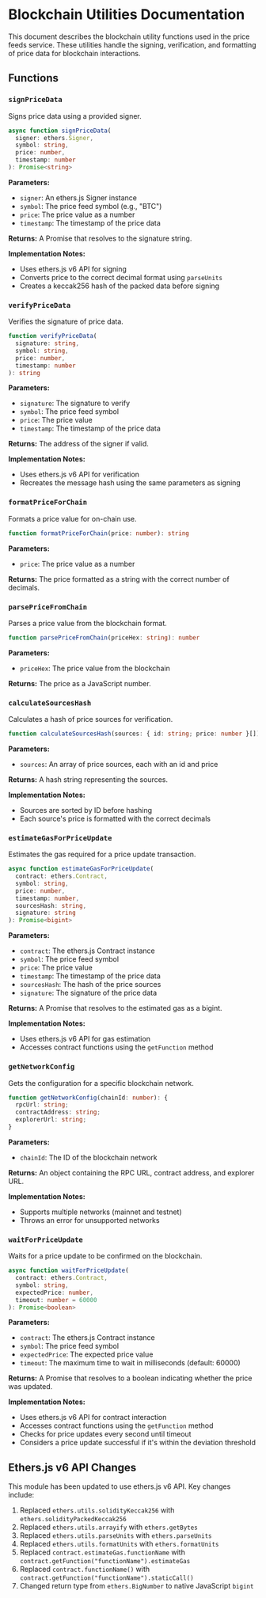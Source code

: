 # Blockchain Utilities Documentation

This document describes the blockchain utility functions used in the price feeds service. These utilities handle the signing, verification, and formatting of price data for blockchain interactions.

## Functions

### `signPriceData`

Signs price data using a provided signer.

```typescript
async function signPriceData(
  signer: ethers.Signer,
  symbol: string,
  price: number,
  timestamp: number
): Promise<string>
```

**Parameters:**
- `signer`: An ethers.js Signer instance
- `symbol`: The price feed symbol (e.g., "BTC")
- `price`: The price value as a number
- `timestamp`: The timestamp of the price data

**Returns:**
A Promise that resolves to the signature string.

**Implementation Notes:**
- Uses ethers.js v6 API for signing
- Converts price to the correct decimal format using `parseUnits`
- Creates a keccak256 hash of the packed data before signing

### `verifyPriceData`

Verifies the signature of price data.

```typescript
function verifyPriceData(
  signature: string,
  symbol: string,
  price: number,
  timestamp: number
): string
```

**Parameters:**
- `signature`: The signature to verify
- `symbol`: The price feed symbol
- `price`: The price value
- `timestamp`: The timestamp of the price data

**Returns:**
The address of the signer if valid.

**Implementation Notes:**
- Uses ethers.js v6 API for verification
- Recreates the message hash using the same parameters as signing

### `formatPriceForChain`

Formats a price value for on-chain use.

```typescript
function formatPriceForChain(price: number): string
```

**Parameters:**
- `price`: The price value as a number

**Returns:**
The price formatted as a string with the correct number of decimals.

### `parsePriceFromChain`

Parses a price value from the blockchain format.

```typescript
function parsePriceFromChain(priceHex: string): number
```

**Parameters:**
- `priceHex`: The price value from the blockchain

**Returns:**
The price as a JavaScript number.

### `calculateSourcesHash`

Calculates a hash of price sources for verification.

```typescript
function calculateSourcesHash(sources: { id: string; price: number }[]): string
```

**Parameters:**
- `sources`: An array of price sources, each with an id and price

**Returns:**
A hash string representing the sources.

**Implementation Notes:**
- Sources are sorted by ID before hashing
- Each source's price is formatted with the correct decimals

### `estimateGasForPriceUpdate`

Estimates the gas required for a price update transaction.

```typescript
async function estimateGasForPriceUpdate(
  contract: ethers.Contract,
  symbol: string,
  price: number,
  timestamp: number,
  sourcesHash: string,
  signature: string
): Promise<bigint>
```

**Parameters:**
- `contract`: The ethers.js Contract instance
- `symbol`: The price feed symbol
- `price`: The price value
- `timestamp`: The timestamp of the price data
- `sourcesHash`: The hash of the price sources
- `signature`: The signature of the price data

**Returns:**
A Promise that resolves to the estimated gas as a bigint.

**Implementation Notes:**
- Uses ethers.js v6 API for gas estimation
- Accesses contract functions using the `getFunction` method

### `getNetworkConfig`

Gets the configuration for a specific blockchain network.

```typescript
function getNetworkConfig(chainId: number): {
  rpcUrl: string;
  contractAddress: string;
  explorerUrl: string;
}
```

**Parameters:**
- `chainId`: The ID of the blockchain network

**Returns:**
An object containing the RPC URL, contract address, and explorer URL.

**Implementation Notes:**
- Supports multiple networks (mainnet and testnet)
- Throws an error for unsupported networks

### `waitForPriceUpdate`

Waits for a price update to be confirmed on the blockchain.

```typescript
async function waitForPriceUpdate(
  contract: ethers.Contract,
  symbol: string,
  expectedPrice: number,
  timeout: number = 60000
): Promise<boolean>
```

**Parameters:**
- `contract`: The ethers.js Contract instance
- `symbol`: The price feed symbol
- `expectedPrice`: The expected price value
- `timeout`: The maximum time to wait in milliseconds (default: 60000)

**Returns:**
A Promise that resolves to a boolean indicating whether the price was updated.

**Implementation Notes:**
- Uses ethers.js v6 API for contract interaction
- Accesses contract functions using the `getFunction` method
- Checks for price updates every second until timeout
- Considers a price update successful if it's within the deviation threshold

## Ethers.js v6 API Changes

This module has been updated to use ethers.js v6 API. Key changes include:

1. Replaced `ethers.utils.solidityKeccak256` with `ethers.solidityPackedKeccak256`
2. Replaced `ethers.utils.arrayify` with `ethers.getBytes`
3. Replaced `ethers.utils.parseUnits` with `ethers.parseUnits`
4. Replaced `ethers.utils.formatUnits` with `ethers.formatUnits`
5. Replaced `contract.estimateGas.functionName` with `contract.getFunction("functionName").estimateGas`
6. Replaced `contract.functionName()` with `contract.getFunction("functionName").staticCall()`
7. Changed return type from `ethers.BigNumber` to native JavaScript `bigint`
